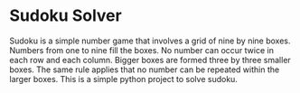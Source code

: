 # Sudoku Solver

Sudoku is a simple number game that involves a grid of nine by nine boxes. Numbers from one to nine fill the boxes. No number can occur twice in each row and each column. Bigger boxes are formed three by three smaller boxes. The same rule applies that no number can be repeated within the larger boxes. This is a simple python project to solve sudoku.


